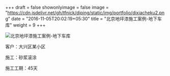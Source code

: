+++
draft = false
showonlyimage = false
image = "https://cdn.jsdelivr.net/gh/tfnick/diping/static/img/portfolio/dixiacheku2.png"
date = "2016-11-05T20:02:19+05:30"
title = "北京地坪漆施工案例-地下车库"
weight = 9
+++

![北京地坪漆施工案例-地下车库](https://cdn.jsdelivr.net/gh/tfnick/diping/static/img/portfolio/dixiacheku2.png)


客户：大兴区某小区

施工：砂浆滚涂

施工工期：45天